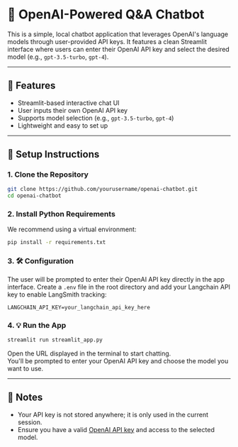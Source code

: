 # 💬 OpenAI-Powered Q&A Chatbot

This is a simple, local chatbot application that leverages OpenAI's language models through user-provided API keys. It features a clean Streamlit interface where users can enter their OpenAI API key and select the desired model (e.g., `gpt-3.5-turbo`, `gpt-4`).

---

## 🚀 Features

- Streamlit-based interactive chat UI  
- User inputs their own OpenAI API key  
- Supports model selection (e.g., `gpt-3.5-turbo`, `gpt-4`)  
- Lightweight and easy to set up  

---

## 🔧 Setup Instructions

### 1. Clone the Repository

```bash
git clone https://github.com/yourusername/openai-chatbot.git
cd openai-chatbot
```

### 2. Install Python Requirements

We recommend using a virtual environment:

```bash
pip install -r requirements.txt
```

### 3. 🛠️ Configuration

The user will be prompted to enter their OpenAI API key directly in the app interface.
Create a `.env` file in the root directory and add your Langchain API key to enable LangSmith tracking:

```env
LANGCHAIN_API_KEY=your_langchain_api_key_here
```



### 4. 💡 Run the App

```bash
streamlit run streamlit_app.py
```

Open the URL displayed in the terminal to start chatting.  
You'll be prompted to enter your OpenAI API key and choose the model you want to use.

---

## 📌 Notes

- Your API key is not stored anywhere; it is only used in the current session.  
- Ensure you have a valid [OpenAI API key](https://platform.openai.com/account/api-keys) and access to the selected model.
